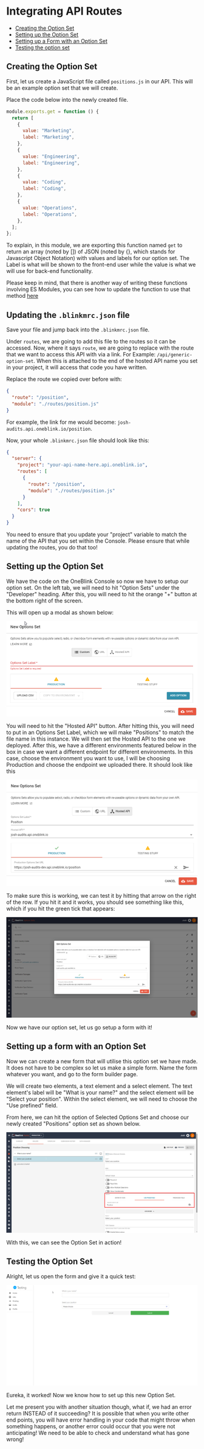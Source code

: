 # Integrating API Routes

- [Creating the Option Set](#creating-the-option-set)
- [Setting up the Option Set](#setting-up-the-option-set)
- [Setting up a Form with an Option Set](#setting-up-a-form-with-an-option-set)
- [Testing the option set](#testing-the-option-set)

## Creating the Option Set

First, let us create a JavaScript file called `positions.js` in our API. This will be an example option set that we will create.

Place the code below into the newly created file.

```js
module.exports.get = function () {
  return [
    {
      value: "Marketing",
      label: "Marketing",
    },
    {
      value: "Engineering",
      label: "Engineering",
    },
    {
      value: "Coding",
      label: "Coding",
    },
    {
      value: "Operations",
      label: "Operations",
    },
  ];
};
```

To explain, in this module, we are exporting this function named `get` to return an array (noted by []) of JSON (noted by {}, which stands for Javascript Object Notation) with values and labels for our option set. The Label is what will be shown to the front-end user while the value is what we will use for back-end functionality.

Please keep in mind, that there is another way of writing these functions involving ES Modules, you can see how to update the function to use that method [here](./upgrading-to-es-modules.md)

## Updating the `.blinkmrc.json` file

Save your file and jump back into the `.blinkmrc.json` file.

Under `routes`, we are going to add this file to the routes so it can be accessed. Now, where it says `route`, we are going to replace with the route that we want to access this API with via a link. For Example: `/api/generic-option-set`. When this is attached to the end of the hosted API name you set in your project, it will access that code you have written.

Replace the route we copied over before with:

```json
{
  "route": "/position",
  "module": "./routes/position.js"
}
```

For example, the link for me would become: `josh-audits.api.oneblink.io/position`.

Now, your whole `.blinkmrc.json` file should look like this:

```json
{
  "server": {
    "project": "your-api-name-here.api.oneblink.io",
    "routes": [
      {
        "route": "/position",
        "module": "./routes/position.js"
      }
    ],
    "cors": true
  }
}
```

You need to ensure that you update your "project" variable to match the name of the API that you set within the Console. Please ensure that while updating the routes, you do that too!

## Setting up the Option Set

We have the code on the OneBlink Console so now we have to setup our option set. On the left tab, we will need to hit "Option Sets" under the "Developer" heading. After this, you will need to hit the orange "+" button at the bottom right of the screen.

This will open up a modal as shown below:

![An image of the OneBlink Options Set modal](../pics/OptionSetModal.png)

You will need to hit the "Hosted API" button. After hitting this, you will need to put in an Options Set Label, which we will make "Positions" to match the file name in this instance. We will then set the Hosted API to the one we deployed. After this, we have a different environments featured below in the box in case we want a different endpoint for different environments. In this case, choose the environment you want to use, I will be choosing Production and choose the endpoint we uploaded there. It should look like this

![An image of the OneBlink Options Set modal setup with the information mentioned above](../pics/OptionSetSetup.png)

To make sure this is working, we can test it by hitting that arrow on the right of the row. If you hit it and it works, you should see something like this, which if you hit the green tick that appears:

![A gif showing the test URL function on an Option Set](../pics/OptionSetTesting.gif)

Now we have our option set, let us go setup a form with it!

## Setting up a form with an Option Set

Now we can create a new form that will utilise this option set we have made. It does not have to be complex so let us make a simple form. Name the form whatever you want, and go to the form builder page.

We will create two elements, a text element and a select element.
The text element's label will be "What is your name?" and the select element will be "Select your position". Within the select element, we will need to choose the "Use prefined" field.

From here, we can hit the option of Selected Options Set and choose our newly created "Positions" option set as shown below. 

![An image highlighting where to enable the new Option Set](../pics/FormOptionSet.png)

With this, we can see the Option Set in action!

## Testing the Option Set

Alright, let us open the form and give it a quick test:

![A gif showing the option set working on a OneBlink form](../pics/OptionSetFormTest.gif)

Eureka, it worked! Now we know how to set up this new Option Set.

Let me present you with another situation though, what if, we had an error return INSTEAD of it succeeding? It is possible that when you write other end points, you will have error handling in your code that might throw when something happens, or another error could occur that you were not anticipating! We need to be able to check and understand what has gone wrong!